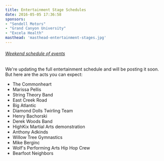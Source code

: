 ```yaml
---
title: Entertainment Stage Schedules
date: 2016-05-05 17:36:58
sponsors:
- "Sendell Motors"
- "Grand Canyon University"
- "Excela Health"
masthead: 'masthead-entertainment-stages.jpg'
---
```



###### [Weekend schedule of events](/schedule)

We're updating the full entertainment schedule and will be posting it soon. But here are the acts you can expect:

+ The Commonheart
+ Marissa Pellis
+ String Theory Band
+ East Creek Road
+ Big Atlantic
+ Diamond Dolls Twirling Team
+ Henry Bachorski
+ Derek Woods Band
+ HighKix Martial Arts demonstration
+ Anthony Adkinds
+ Willow Tree Gymnastics
+ Mike Berginc
+ Wolf's Performing Arts Hip Hop Crew
+ Bearfoot Neighbors